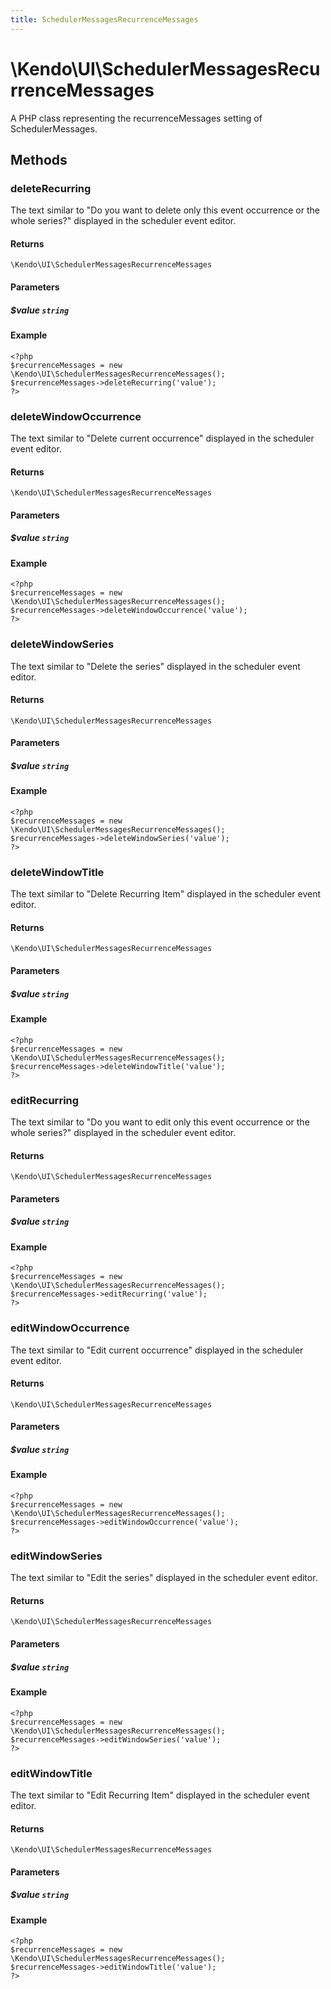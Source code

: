 ```yaml
---
title: SchedulerMessagesRecurrenceMessages
---
```


# \Kendo\UI\SchedulerMessagesRecurrenceMessages

A PHP class representing the recurrenceMessages setting of SchedulerMessages.


## Methods

### deleteRecurring
The text similar to "Do you want to delete only this event occurrence or the whole series?" displayed in the scheduler event editor.

#### Returns
`\Kendo\UI\SchedulerMessagesRecurrenceMessages`

#### Parameters

##### $value `string`



#### Example 
    <?php
    $recurrenceMessages = new \Kendo\UI\SchedulerMessagesRecurrenceMessages();
    $recurrenceMessages->deleteRecurring('value');
    ?>

### deleteWindowOccurrence
The text similar to "Delete current occurrence" displayed in the scheduler event editor.

#### Returns
`\Kendo\UI\SchedulerMessagesRecurrenceMessages`

#### Parameters

##### $value `string`



#### Example 
    <?php
    $recurrenceMessages = new \Kendo\UI\SchedulerMessagesRecurrenceMessages();
    $recurrenceMessages->deleteWindowOccurrence('value');
    ?>

### deleteWindowSeries
The text similar to "Delete the series" displayed in the scheduler event editor.

#### Returns
`\Kendo\UI\SchedulerMessagesRecurrenceMessages`

#### Parameters

##### $value `string`



#### Example 
    <?php
    $recurrenceMessages = new \Kendo\UI\SchedulerMessagesRecurrenceMessages();
    $recurrenceMessages->deleteWindowSeries('value');
    ?>

### deleteWindowTitle
The text similar to "Delete Recurring Item" displayed in the scheduler event editor.

#### Returns
`\Kendo\UI\SchedulerMessagesRecurrenceMessages`

#### Parameters

##### $value `string`



#### Example 
    <?php
    $recurrenceMessages = new \Kendo\UI\SchedulerMessagesRecurrenceMessages();
    $recurrenceMessages->deleteWindowTitle('value');
    ?>

### editRecurring
The text similar to "Do you want to edit only this event occurrence or the whole series?" displayed in the scheduler event editor.

#### Returns
`\Kendo\UI\SchedulerMessagesRecurrenceMessages`

#### Parameters

##### $value `string`



#### Example 
    <?php
    $recurrenceMessages = new \Kendo\UI\SchedulerMessagesRecurrenceMessages();
    $recurrenceMessages->editRecurring('value');
    ?>

### editWindowOccurrence
The text similar to "Edit current occurrence" displayed in the scheduler event editor.

#### Returns
`\Kendo\UI\SchedulerMessagesRecurrenceMessages`

#### Parameters

##### $value `string`



#### Example 
    <?php
    $recurrenceMessages = new \Kendo\UI\SchedulerMessagesRecurrenceMessages();
    $recurrenceMessages->editWindowOccurrence('value');
    ?>

### editWindowSeries
The text similar to "Edit the series" displayed in the scheduler event editor.

#### Returns
`\Kendo\UI\SchedulerMessagesRecurrenceMessages`

#### Parameters

##### $value `string`



#### Example 
    <?php
    $recurrenceMessages = new \Kendo\UI\SchedulerMessagesRecurrenceMessages();
    $recurrenceMessages->editWindowSeries('value');
    ?>

### editWindowTitle
The text similar to "Edit Recurring Item" displayed in the scheduler event editor.

#### Returns
`\Kendo\UI\SchedulerMessagesRecurrenceMessages`

#### Parameters

##### $value `string`



#### Example 
    <?php
    $recurrenceMessages = new \Kendo\UI\SchedulerMessagesRecurrenceMessages();
    $recurrenceMessages->editWindowTitle('value');
    ?>

